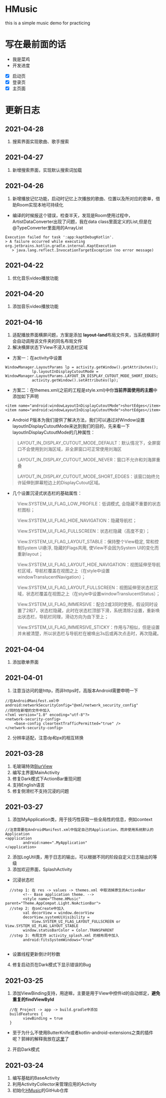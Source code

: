 # HMusic
this is a simple music demo for practicing

# 写在最前面的话
+ 我是菜鸡
+ 开发进度
- [x] 启动页
- [x] 登录页
- [x] 主页面

# 更新日志
## 2021-04-28
1. 搜索界面实现歌曲、歌手搜索
## 2021-04-27
1. 新增搜索界面，实现默认搜索词加载
## 2021-04-26
1. 新增播放记忆功能，启动时记忆上次播放的歌曲、位置以及所对应的歌单，借助Room实现本地可持续化
+ 编译的时候报这个错误，检查半天，发现是Room使用过程中，ArtistDataConverter出现了问题，我在data class里面定义的List,但是在@TypeConverter里面用的ArrayList
```
Execution failed for task ':app:kaptDebugKotlin'.
> A failure occurred while executing org.jetbrains.kotlin.gradle.internal.KaptExecution
   > java.lang.reflect.InvocationTargetException (no error message)
```

## 2021-04-22
1. 优化音乐video播放功能

## 2021-04-20
1. 添加音乐video播放功能

## 2021-04-16
1. 适配播放界面横屏问题，方案是添加 **layout-land**布局文件夹，当系统横屏时会自动调用该文件夹的同名布局文件
2. 解决横屏状态下View不浸入状态栏区域
+ 方案一：在activity中设置
```
WindowManager.LayoutParams lp = activity.getWindow().getAttributes();
            lp.layoutInDisplayCutoutMode = WindowManager.LayoutParams.LAYOUT_IN_DISPLAY_CUTOUT_MODE_SHORT_EDGES;
            activity.getWindow().setAttributes(lp);
```
+ 方案二：在themes.xml(之前的工程是style.xml)中你**当前界面使用的主题**中添加如下声明
```
<item name="android:windowLayoutInDisplayCutoutMode">shortEdges</item><item name="android:windowLayoutInDisplayCutoutMode">shortEdges</item>
```
+ Android P版本为我们提供了解决方法，我们可以通过对Window设置layoutInDisplayCutoutMode来达到我们的目的，先来看一下layoutInDisplayCutoutMode的几种属性：

> LAYOUT_IN_DISPLAY_CUTOUT_MODE_DEFAULT：默认情况下，全屏窗口不会使用到刘海区域，非全屏窗口可正常使用刘海区
>
> LAYOUT_IN_DISPLAY_CUTOUT_MODE_NEVER：窗口不允许和刘海屏重叠
>
> LAYOUT_IN_DISPLAY_CUTOUT_MODE_SHORT_EDGES：该窗口始终允许延伸到屏幕短边上的DisplayCutout区域。
+ 几个设置沉浸式状态栏的基础属性：

> View.SYSTEM_UI_FLAG_LOW_PROFILE：低调模式, 会隐藏不重要的状态栏图标；
>
> View.SYSTEM_UI_FLAG_HIDE_NAVIGATION：隐藏导航栏；
>
> View.SYSTEM_UI_FLAG_FULLSCREEN：状态栏隐藏（高度不变）；
>
> View.SYSTEM_UI_FLAG_LAYOUT_STABLE：保持整个View稳定, 常和控制System UI悬浮, 隐藏的Flags共用, 使View不会因为System UI的变化而重新layout；
>
> View.SYSTEM_UI_FLAG_LAYOUT_HIDE_NAVIGATION：视图延伸至导航栏区域，导航栏覆盖在视图之上（在style中设置windowTranslucentNavigation）；
>
> View.SYSTEM_UI_FLAG_LAYOUT_FULLSCREEN：视图延伸至状态栏区域，状态栏覆盖在视图之上（在style中设置windowTranslucentStatus）；
>
> View.SYSTEM_UI_FLAG_IMMERSIVE：配合2或3同时使用，假设同时设置了2和7，状态栏隐藏，此时在状态栏顶部下滑，系统清除2设置，重新唤出状态栏，导航栏同理，滑动方向为由下至上；
>
> View.SYSTEM_UI_FLAG_IMMERSIVE_STICKY：作用与7相似，但是设置并未被清楚，所以状态栏与导航栏在被唤出3s后或再次点击时，再次隐藏。

## 2021-04-04
1. 添加歌单界面
## 2021-04-01
1. 注意当访问的是http，而非https时，高版本Android需要申明一下
```
//在AndroidManifest.xml中
android:networkSecurityConfig="@xml/network_security_config"
//同时在新增的文件中加入
<?xml version="1.0" encoding="utf-8"?>
<network-security-config>
    <base-config cleartextTrafficPermitted="true" />
</network-security-config>
```
2. 分辨率适配，注意dp和px的相互转换
## 2021-03-28
1. 毛玻璃特效[BlurView](https://github.com/Dimezis/BlurView)
2. 编写主界面MainActivity
3. 修复Dark模式下ActionBar重现问题
4. 支持English语言
5. 修复侧滑栏不支持沉浸的问题
## 2021-03-27
1. 添加MyApplication类，用于技巧性获取一些全局性的信息，例如context
```
//注意需要在AndroidManifest.xml中指定自己的Application，而非使用系统默认的Application
<application
        android:name=".MyApplication"
</application>
```
2. 添加LogUtil类，用于日志的输出，可以根据不同的阶段自定义日志输出的等级
3. 添加欢迎界面，SplashActivity
+ 沉浸状态栏
```
  //step 1: 在 res -> values -> themes.xml 中取消掉原生的ActionBar
        <!-- Base application theme. -->
        <style name="Theme.HMusic" parent="Theme.AppCompat.Light.NoActionBar">
  //step 2: 在onCreate中加入
        val decorView = window.decorView
        decorView.systemUiVisibility =
            View.SYSTEM_UI_FLAG_LAYOUT_FULLSCREEN or View.SYSTEM_UI_FLAG_LAYOUT_STABLE
        window.statusBarColor = Color.TRANSPARENT
  //step 3: 布局文件 activity_splash.xml 的根布局中加入
        android:fitsSystemWindows="true"
    
```
+ 设置线程更新倒计时秒数
4. 修复启动页在Dark模式下显示错误的Bug
## 2021-03-25
1. 添加ViewBinding支持，用途嘛，主要是用于View中控件id的自动绑定，**避免重复的findViewById**
```
  //在 Project -> app -> build.gradle中添加
  buildFeatures {
        viewBinding = true
  }
```
+ 至于为什么不使用ButterKnife或者kotlin-android-extensions之类的插件呢？郭婶的解释我放在[这里](https://blog.csdn.net/guolin_blog/article/details/113089706)了
2. 开启Dark模式
## 2021-03-24
1. 编写基础的BaseActivity
2. 利用ActivityCollector来管理应用的Activity
3. 初始化[HMusic](https://github.com/HunterLC/HMusic)的GitHub仓库